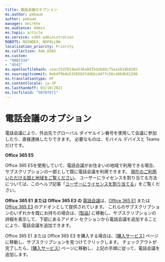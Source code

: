 ```yaml
---
title: 電話会議のオプション
ms.author: pebaum
author: pebaum
manager: mnirkhe
ms.audience: Admin
ms.topic: article
ms.service: o365-administration
ROBOTS: NOINDEX, NOFOLLOW
localization_priority: Priority
ms.collection: Adm_O365
ms.custom:
- "9002334"
- "4542"
ms.openlocfilehash: ceac25d7014ea536a0d35d26ddc75ea1b14b8205
ms.sourcegitcommit: 0eb4f9bde53395b5fd4b5cd4ffc56ca96db91298
ms.translationtype: HT
ms.contentlocale: ja-JP
ms.lasthandoff: 03/10/2021
ms.locfileid: "50707671"
---
```

# <a name="options-for-audio-conferencing"></a>電話会議のオプション

電話会議により、外出先でグローバル ダイヤルイン番号を使用して会議に参加したり、直接連絡したりできます。 必要なものは、モバイル デバイスと Teams だけです。

**Office 365 E5**

Office 365 E5を使用していて、電話会議がお住まいの地域で利用できる場合、サブスクリプションの一部として既に電話会議を利用できます。 [現在のご利用いただける国と地域をご覧ください](https://go.microsoft.com/fwlink/p/?LinkID=839556)。 ユーザーにライセンスを割り当てる方法については、このヘルプ記事「[ユーザーにライセンスを割り当てる](https://docs.microsoft.com/microsoft-365/admin/manage/assign-licenses-to-users)」をご覧ください。

**Office 365 E1 または Office 365 E3 の**
[電話会議](https://docs.microsoft.com/microsoftteams/audio-conferencing-in-office-365)は、[Office 365 E1](https://www.microsoft.com/microsoft-365/business/office-365-enterprise-e1-business-software) または [Office 365 E3](https://www.microsoft.com/microsoft-365/business/office-365-enterprise-e3-business-software) のアドオンとして提供されています。  これらのサブスクリプションのいずれかを既にお持ちの場合は、[[製品]](https://go.microsoft.com/fwlink/p/?linkid=842054) に移動し、サブスクリプションの詳細を表示して、下部にあるアドオン セクションから電話会議を追加することにより、電話会議を追加できます。

Office 365 E1 または Office 365 E3 を購入する場合は、[[購入サービス]](https://go.microsoft.com/fwlink/p/?linkid=868433) ページに移動し、サブスクリプションを見つけてクリックします。  チェックアウトが完了したら、[[購入サービス]](https://go.microsoft.com/fwlink/p/?linkid=868433) ページに移動し、上記の手順に従って、電話会議を追加します。
